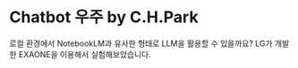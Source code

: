 # Chatbot 우주 by C.H.Park

로컬 환경에서 NotebookLM과 유사한 형태로 LLM을 활용할 수 있을까요? 
LG가 개발한 EXAONE을 이용해서 실험해보았습니다.
